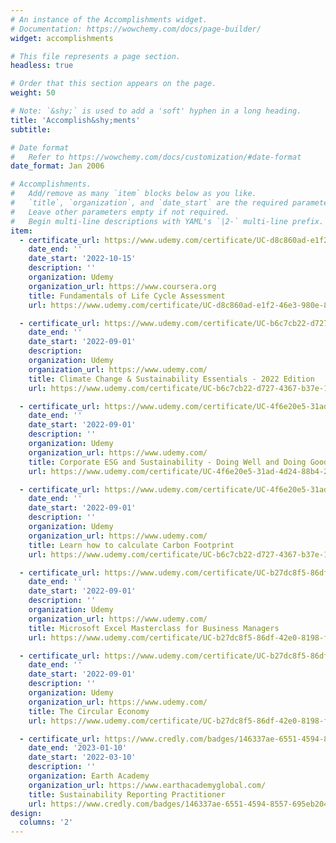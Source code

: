 ```yaml
---
# An instance of the Accomplishments widget.
# Documentation: https://wowchemy.com/docs/page-builder/
widget: accomplishments

# This file represents a page section.
headless: true

# Order that this section appears on the page.
weight: 50

# Note: `&shy;` is used to add a 'soft' hyphen in a long heading.
title: 'Accomplish&shy;ments'
subtitle:

# Date format
#   Refer to https://wowchemy.com/docs/customization/#date-format
date_format: Jan 2006

# Accomplishments.
#   Add/remove as many `item` blocks below as you like.
#   `title`, `organization`, and `date_start` are the required parameters.
#   Leave other parameters empty if not required.
#   Begin multi-line descriptions with YAML's `|2-` multi-line prefix.
item:
  - certificate_url: https://www.udemy.com/certificate/UC-d8c860ad-e1f2-46e3-980e-805cb262ad16/?utm_source=sendgrid.com&utm_medium=email&utm_campaign=email
    date_end: ''
    date_start: '2022-10-15'
    description: ''
    organization: Udemy
    organization_url: https://www.coursera.org
    title: Fundamentals of Life Cycle Assessment
    url: https://www.udemy.com/certificate/UC-d8c860ad-e1f2-46e3-980e-805cb262ad16/?utm_source=sendgrid.com&utm_medium=email&utm_campaign=email

  - certificate_url: https://www.udemy.com/certificate/UC-b6c7cb22-d727-4367-b37e-132907779ddf/?utm_source=sendgrid.com&utm_medium=email&utm_campaign=email
    date_end: ''
    date_start: '2022-09-01'
    description: 
    organization: Udemy
    organization_url: https://www.udemy.com/
    title: Climate Change & Sustainability Essentials - 2022 Edition
    url: https://www.udemy.com/certificate/UC-b6c7cb22-d727-4367-b37e-132907779ddf/?utm_source=sendgrid.com&utm_medium=email&utm_campaign=email

  - certificate_url: https://www.udemy.com/certificate/UC-4f6e20e5-31ad-4d24-88b4-2674091bcb0b/?utm_source=sendgrid.com&utm_medium=email&utm_campaign=email
    date_end: ''
    date_start: '2022-09-01'
    description: ''
    organization: Udemy
    organization_url: https://www.udemy.com/
    title: Corporate ESG and Sustainability - Doing Well and Doing Good
    url: https://www.udemy.com/certificate/UC-4f6e20e5-31ad-4d24-88b4-2674091bcb0b/?utm_source=sendgrid.com&utm_medium=email&utm_campaign=email

  - certificate_url: https://www.udemy.com/certificate/UC-4f6e20e5-31ad-4d24-88b4-2674091bcb0b/?utm_source=sendgrid.com&utm_medium=email&utm_campaign=email
    date_end: ''
    date_start: '2022-09-01'
    description: ''
    organization: Udemy
    organization_url: https://www.udemy.com/
    title: Learn how to calculate Carbon Footprint
    url: https://www.udemy.com/certificate/UC-b6c7cb22-d727-4367-b37e-132907779ddf/?utm_source=sendgrid.com&utm_medium=email&utm_campaign=email

  - certificate_url: https://www.udemy.com/certificate/UC-b27dc8f5-86df-42e0-8198-f576ae7820da/?utm_source=sendgrid.com&utm_medium=email&utm_campaign=email
    date_end: ''
    date_start: '2022-09-01'
    description: ''
    organization: Udemy
    organization_url: https://www.udemy.com/
    title: Microsoft Excel Masterclass for Business Managers
    url: https://www.udemy.com/certificate/UC-b27dc8f5-86df-42e0-8198-f576ae7820da/?utm_source=sendgrid.com&utm_medium=email&utm_campaign=email

  - certificate_url: https://www.udemy.com/certificate/UC-b27dc8f5-86df-42e0-8198-f576ae7820da/?utm_source=sendgrid.com&utm_medium=email&utm_campaign=email
    date_end: ''
    date_start: '2022-09-01'
    description: ''
    organization: Udemy
    organization_url: https://www.udemy.com/
    title: The Circular Economy 
    url: https://www.udemy.com/certificate/UC-b27dc8f5-86df-42e0-8198-f576ae7820da/?utm_source=sendgrid.com&utm_medium=email&utm_campaign=email

  - certificate_url: https://www.credly.com/badges/146337ae-6551-4594-8557-695eb204a350
    date_end: '2023-01-10'
    date_start: '2022-03-10'
    description: ''
    organization: Earth Academy
    organization_url: https://www.earthacademyglobal.com/
    title: Sustainability Reporting Practitioner
    url: https://www.credly.com/badges/146337ae-6551-4594-8557-695eb204a350
design:
  columns: '2'
---
```

